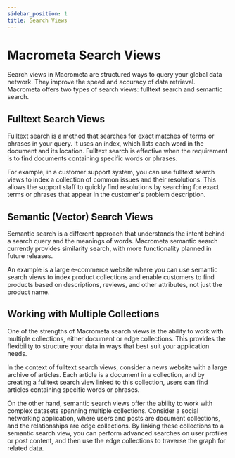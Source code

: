 ```yaml
---
sidebar_position: 1
title: Search Views
---
```


# Macrometa Search Views

Search views in Macrometa are structured ways to query your global data network. They improve the speed and accuracy of data retrieval. Macrometa offers two types of search views: fulltext search and semantic search.

## Fulltext Search Views

Fulltext search is a method that searches for exact matches of terms or phrases in your query. It uses an index, which lists each word in the document and its location. Fulltext search is effective when the requirement is to find documents containing specific words or phrases.

For example, in a customer support system, you can use fulltext search views to index a collection of common issues and their resolutions. This allows the support staff to quickly find resolutions by searching for exact terms or phrases that appear in the customer's problem description.

## Semantic (Vector) Search Views

Semantic search is a different approach that understands the intent behind a search query and the meanings of words. Macrometa semantic search currently provides similarity search, with more functionality planned in future releases.

An example is a large e-commerce website where you can use semantic search views to index product collections and enable customers to find products based on descriptions, reviews, and other attributes, not just the product name.

## Working with Multiple Collections

One of the strengths of Macrometa search views is the ability to work with multiple collections, either document or edge collections. This provides the flexibility to structure your data in ways that best suit your application needs.

In the context of fulltext search views, consider a news website with a large archive of articles. Each article is a document in a collection, and by creating a fulltext search view linked to this collection, users can find articles containing specific words or phrases.

On the other hand, semantic search views offer the ability to work with complex datasets spanning multiple collections. Consider a social networking application, where users and posts are document collections, and the relationships are edge collections. By linking these collections to a semantic search view, you can perform advanced searches on user profiles or post content, and then use the edge collections to traverse the graph for related data.
